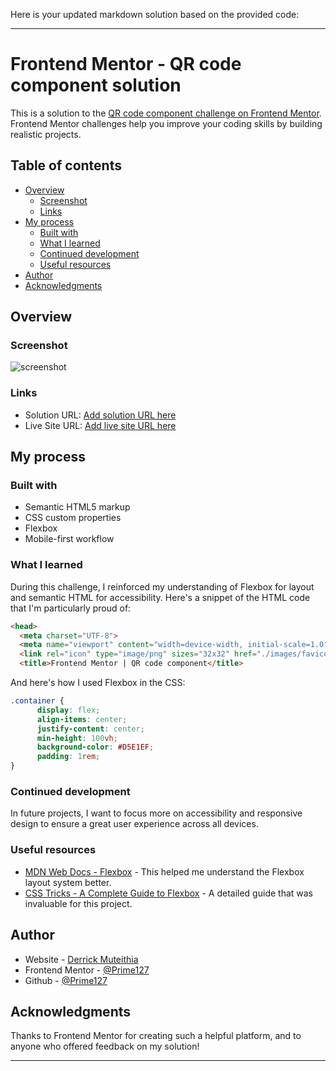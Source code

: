 Here is your updated markdown solution based on the provided code:

---

# Frontend Mentor - QR code component solution

This is a solution to the [QR code component challenge on Frontend Mentor](https://www.frontendmentor.io/challenges/qr-code-component-iux_sIO_H). Frontend Mentor challenges help you improve your coding skills by building realistic projects.

## Table of contents

- [Overview](#overview)
  - [Screenshot](#screenshot)
  - [Links](#links)
- [My process](#my-process)
  - [Built with](#built-with)
  - [What I learned](#what-i-learned)
  - [Continued development](#continued-development)
  - [Useful resources](#useful-resources)
- [Author](#author)
- [Acknowledgments](#acknowledgments)

## Overview

### Screenshot

![screenshot](screenshot.png)

### Links

- Solution URL: [Add solution URL here](https://frontqrderrick.netlify.app/)
- Live Site URL: [Add live site URL here](https://frontqrderrick.netlify.app/)

## My process

### Built with

- Semantic HTML5 markup
- CSS custom properties
- Flexbox
- Mobile-first workflow

### What I learned

During this challenge, I reinforced my understanding of Flexbox for layout and semantic HTML for accessibility. Here's a snippet of the HTML code that I'm particularly proud of:

```html
<head>
  <meta charset="UTF-8">
  <meta name="viewport" content="width=device-width, initial-scale=1.0">
  <link rel="icon" type="image/png" sizes="32x32" href="./images/favicon-32x32.png">
  <title>Frontend Mentor | QR code component</title>
```

And here's how I used Flexbox in the CSS:

```css
.container {
      display: flex;
      align-items: center;
      justify-content: center;
      min-height: 100vh;
      background-color: #D5E1EF;
      padding: 1rem;
}
```

### Continued development

In future projects, I want to focus more on accessibility and responsive design to ensure a great user experience across all devices.

### Useful resources

- [MDN Web Docs - Flexbox](https://developer.mozilla.org/en-US/docs/Web/CSS/CSS_Flexible_Box_Layout) - This helped me understand the Flexbox layout system better.
- [CSS Tricks - A Complete Guide to Flexbox](https://css-tricks.com/snippets/css/a-guide-to-flexbox/) - A detailed guide that was invaluable for this project.

## Author

- Website - [Derrick Muteithia](https://www.your-site.com)
- Frontend Mentor - [@Prime127](https://www.frontendmentor.io/profile/yourusername)
- Github - [@Prime127](https://www.twitter.com/yourusername)

## Acknowledgments

Thanks to Frontend Mentor for creating such a helpful platform, and to anyone who offered feedback on my solution!

---